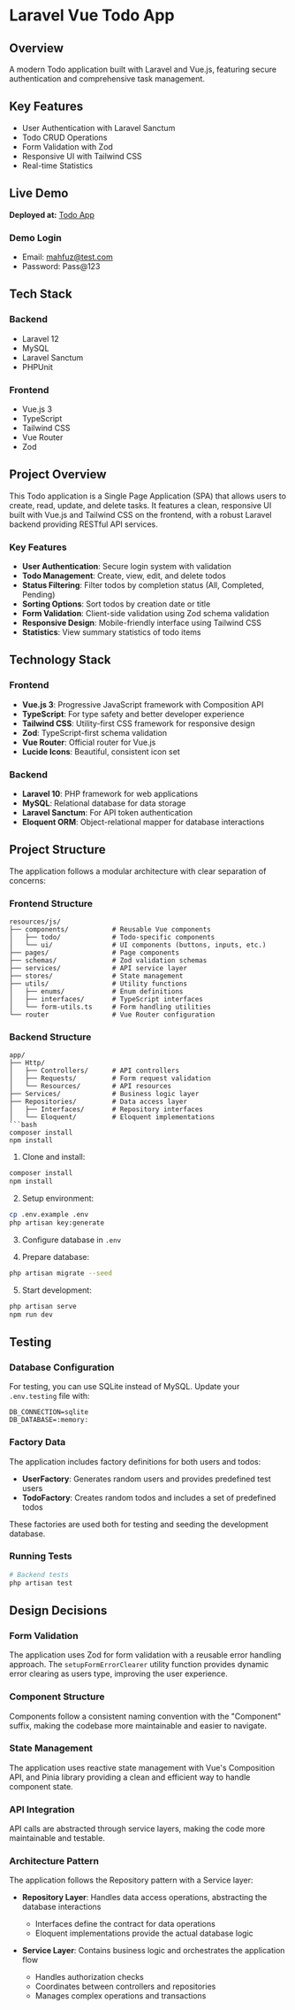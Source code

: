 # Laravel Vue Todo App

## Overview

A modern Todo application built with Laravel and Vue.js, featuring secure authentication and comprehensive task management.

## Key Features

-   User Authentication with Laravel Sanctum
-   Todo CRUD Operations
-   Form Validation with Zod
-   Responsive UI with Tailwind CSS
-   Real-time Statistics

## Live Demo

**Deployed at:** [Todo App](https://ghostwhite-partridge-578659.hostingersite.com)

### Demo Login

-   Email: mahfuz@test.com
-   Password: Pass@123

## Tech Stack

### Backend

-   Laravel 12
-   MySQL
-   Laravel Sanctum
-   PHPUnit

### Frontend

-   Vue.js 3
-   TypeScript
-   Tailwind CSS
-   Vue Router
-   Zod

## Project Overview

This Todo application is a Single Page Application (SPA) that allows users to create, read, update, and delete tasks. It features a clean, responsive UI built with Vue.js and Tailwind CSS on the frontend, with a robust Laravel backend providing RESTful API services.

### Key Features

-   **User Authentication**: Secure login system with validation
-   **Todo Management**: Create, view, edit, and delete todos
-   **Status Filtering**: Filter todos by completion status (All, Completed, Pending)
-   **Sorting Options**: Sort todos by creation date or title
-   **Form Validation**: Client-side validation using Zod schema validation
-   **Responsive Design**: Mobile-friendly interface using Tailwind CSS
-   **Statistics**: View summary statistics of todo items

## Technology Stack

### Frontend

-   **Vue.js 3**: Progressive JavaScript framework with Composition API
-   **TypeScript**: For type safety and better developer experience
-   **Tailwind CSS**: Utility-first CSS framework for responsive design
-   **Zod**: TypeScript-first schema validation
-   **Vue Router**: Official router for Vue.js
-   **Lucide Icons**: Beautiful, consistent icon set

### Backend

-   **Laravel 10**: PHP framework for web applications
-   **MySQL**: Relational database for data storage
-   **Laravel Sanctum**: For API token authentication
-   **Eloquent ORM**: Object-relational mapper for database interactions

## Project Structure

The application follows a modular architecture with clear separation of concerns:

### Frontend Structure

```
resources/js/
├── components/           # Reusable Vue components
│   ├── todo/             # Todo-specific components
│   └── ui/               # UI components (buttons, inputs, etc.)
├── pages/                # Page components
├── schemas/              # Zod validation schemas
├── services/             # API service layer
├── stores/               # State management
├── utils/                # Utility functions
│   ├── enums/            # Enum definitions
│   ├── interfaces/       # TypeScript interfaces
│   └── form-utils.ts     # Form handling utilities
└── router                # Vue Router configuration
```

### Backend Structure

````
app/
├── Http/
│   ├── Controllers/      # API controllers
│   ├── Requests/         # Form request validation
│   └── Resources/        # API resources
├── Services/             # Business logic layer
├── Repositories/         # Data access layer
│   ├── Interfaces/       # Repository interfaces
│   └── Eloquent/         # Eloquent implementations
```bash
composer install
npm install
````

1. Clone and install:

```bash
composer install
npm install
```

2. Setup environment:

```bash
cp .env.example .env
php artisan key:generate
```

3. Configure database in `.env`

4. Prepare database:

```bash
php artisan migrate --seed
```

5. Start development:

```bash
php artisan serve
npm run dev
```

## Testing

### Database Configuration

For testing, you can use SQLite instead of MySQL. Update your `.env.testing` file with:

```env
DB_CONNECTION=sqlite
DB_DATABASE=:memory:
```

### Factory Data

The application includes factory definitions for both users and todos:

-   **UserFactory**: Generates random users and provides predefined test users
-   **TodoFactory**: Creates random todos and includes a set of predefined todos

These factories are used both for testing and seeding the development database.

### Running Tests

```bash
# Backend tests
php artisan test
```

## Design Decisions

### Form Validation

The application uses Zod for form validation with a reusable error handling approach. The `setupFormErrorClearer` utility function provides dynamic error clearing as users type, improving the user experience.

### Component Structure

Components follow a consistent naming convention with the "Component" suffix, making the codebase more maintainable and easier to navigate.

### State Management

The application uses reactive state management with Vue's Composition API, and Pinia library providing a clean and efficient way to handle component state.

### API Integration

API calls are abstracted through service layers, making the code more maintainable and testable.

### Architecture Pattern

The application follows the Repository pattern with a Service layer:

-   **Repository Layer**: Handles data access operations, abstracting the database interactions

    -   Interfaces define the contract for data operations
    -   Eloquent implementations provide the actual database logic

-   **Service Layer**: Contains business logic and orchestrates the application flow
    -   Handles authorization checks
    -   Coordinates between controllers and repositories
    -   Manages complex operations and transactions

